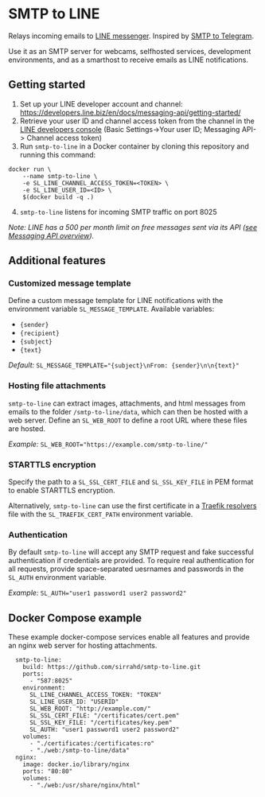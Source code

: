 # SMTP to LINE
Relays incoming emails to [LINE messenger](https://line.me/). Inspired by [SMTP to Telegram](https://github.com/KostyaEsmukov/smtp_to_telegram).

Use it as an SMTP server for webcams, selfhosted services, development environments, and as a smarthost to receive emails as LINE notifications.

## Getting started
1. Set up your LINE developer account and channel: https://developers.line.biz/en/docs/messaging-api/getting-started/
2. Retrieve your user ID and channel access token from the channel in the [LINE developers console](https://developers.line.biz/console/) (Basic Settings->Your user ID; Messaging API-> Channel access token)
3. Run `smtp-to-line` in a Docker container by cloning this repository and running this command:
```
docker run \
    --name smtp-to-line \
    -e SL_LINE_CHANNEL_ACCESS_TOKEN=<TOKEN> \
    -e SL_LINE_USER_ID=<ID> \
    $(docker build -q .)
```
4. `smtp-to-line` listens for incoming SMTP traffic on port 8025

*Note: LINE has a 500 per month limit on free messages sent via its API ([see Messaging API overview](https://developers.line.biz/en/docs/messaging-api/overview/)).*

## Additional features

### Customized message template
Define a custom message template for LINE notifications with the environment variable `SL_MESSAGE_TEMPLATE`. Available variables:
- `{sender}`
- `{recipient}`
- `{subject}`
- `{text}`

*Default:* `SL_MESSAGE_TEMPLATE="{subject}\nFrom: {sender}\n\n{text}"`

### Hosting file attachments
`smtp-to-line` can extract images, attachments, and html messages from emails to the folder `/smtp-to-line/data`, which can then be hosted with a web server. Define an `SL_WEB_ROOT` to define a root URL where these files are hosted.

*Example:* `SL_WEB_ROOT="https://example.com/smtp-to-line/"`

### STARTTLS encryption
Specify the path to a `SL_SSL_CERT_FILE` and `SL_SSL_KEY_FILE` in PEM format to enable STARTTLS encryption.

Alternatively, `smtp-to-line` can use the first certificate in a [Traefik resolvers](https://doc.traefik.io/traefik/https/acme/) file with the `SL_TRAEFIK_CERT_PATH` environment variable.

### Authentication
By default `smtp-to-line` will accept any SMTP request and fake successful authentication if credentials are provided. To require real authentication for all requests, provide space-separated uesrnames and passwords in the `SL_AUTH` environment variable.

*Example:* `SL_AUTH="user1 password1 user2 password2"`

## Docker Compose example
These example docker-compose services enable all features and provide an nginx web server for hosting attachments.

```
  smtp-to-line:
    build: https://github.com/sirrahd/smtp-to-line.git
    ports:
      - "587:8025"
    environment:
      SL_LINE_CHANNEL_ACCESS_TOKEN: "TOKEN"
      SL_LINE_USER_ID: "USERID"
      SL_WEB_ROOT: "http://example.com/"
      SL_SSL_CERT_FILE: "/certificates/cert.pem"
      SL_SSL_KEY_FILE: "/certificates/key.pem"
      SL_AUTH: "user1 password1 user2 password2"
    volumes:
      - "./certificates:/certificates:ro"
      - "./web:/smtp-to-line/data"
  nginx:
    image: docker.io/library/nginx
    ports: "80:80"
    volumes:
      - "./web:/usr/share/nginx/html"
```
